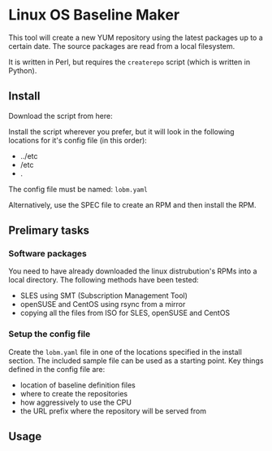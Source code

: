 # Linux OS Baseline Maker

This tool will create a new YUM repository using the latest packages up to a certain date.  The source packages are read from a local filesystem.

It is written in Perl, but requires the `createrepo` script (which is written in Python).

## Install

Download the script from here:

Install the script wherever you prefer, but it will look in the following locations for it's config file (in this order):
* ../etc
* /etc
* .

The config file must be named: `lobm.yaml`

Alternatively, use the SPEC file to create an RPM and then install the RPM.

## Prelimary tasks

### Software packages
You need to have already downloaded the linux distrubution's RPMs into a local directory.  The following methods have been tested:
* SLES using SMT (Subscription Management Tool)
* openSUSE and CentOS using rsync from a mirror
* copying all the files from ISO for SLES, openSUSE and CentOS

### Setup the config file
Create the `lobm.yaml` file in one of the locations specified in the install section.  The included sample file can be used as a starting point.  Key things defined in the config file are:
* location of baseline definition files
* where to create the repositories
* how aggressively to use the CPU
* the URL prefix where the repository will be served from

## Usage

